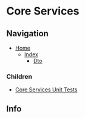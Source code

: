 # Core Services

## Navigation

* [Home](/README.md)
	* [Index](/docs/Index.md)
		* [Dto](/src/Dto/README.md)

### Children

* [Core Services Unit Tests](/src/DtoUnitTests/CoreServices/README.md)

## Info